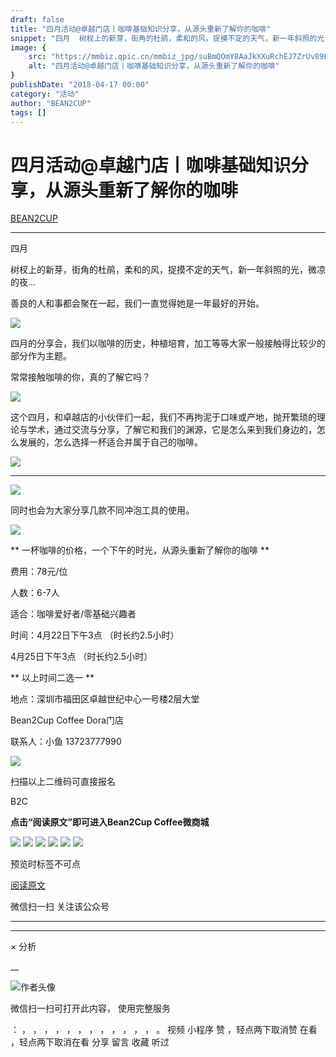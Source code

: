 ```yaml
---
draft: false
title: "四月活动@卓越门店丨咖啡基础知识分享，从源头重新了解你的咖啡"
snippet: "四月  树杈上的新芽，街角的杜鹃，柔和的风，捉摸不定的天气，新一年斜照的光，微凉的夜...善良的人和事都会聚在"
image: {
    src: "https://mmbiz.qpic.cn/mmbiz_jpg/suBmQOmY8AaJkXXuRchEJ7ZrUv89F4AK51eiblkrQwjGxJCmd7mNiaUXeJ6DzQ8NibvgycKohJSpCIJ3dnnMHrVbQ/640?wx_fmt=jpeg",
    alt: "四月活动@卓越门店丨咖啡基础知识分享，从源头重新了解你的咖啡"
}
publishDate: "2018-04-17 00:00"
category: "活动"
author: "BEAN2CUP"
tags: []
---
```


#  四月活动@卓越门店丨咖啡基础知识分享，从源头重新了解你的咖啡

[ BEAN2CUP ](javascript:void\(0\);)

__ _ _ _ _

四月

树杈上的新芽，街角的杜鹃，柔和的风，捉摸不定的天气，新一年斜照的光，微凉的夜...

善良的人和事都会聚在一起，我们一直觉得她是一年最好的开始。

![](https://mmbiz.qpic.cn/mmbiz_jpg/suBmQOmY8AaJkXXuRchEJ7ZrUv89F4AK51eiblkrQwjGxJCmd7mNiaUXeJ6DzQ8NibvgycKohJSpCIJ3dnnMHrVbQ/640?wx_fmt=jpeg)



四月的分享会，我们以咖啡的历史，种植培育，加工等等大家一般接触得比较少的部分作为主题。



常常接触咖啡的你，真的了解它吗？



![](https://mmbiz.qpic.cn/mmbiz_png/suBmQOmY8AaJkXXuRchEJ7ZrUv89F4AKeHBXtrClwNk1jZkMFWRYQ4KJDlLyoFkE3bytUayDzicNZevqpz4oesg/640?wx_fmt=png)



这个四月，和卓越店的小伙伴们一起，我们不再拘泥于口味或产地，抛开繁琐的理论与学术，通过交流与分享，了解它和我们的渊源，它是怎么来到我们身边的，怎么发展的，怎么选择一杯适合并属于自己的咖啡。



![](https://mmbiz.qpic.cn/mmbiz_jpg/suBmQOmY8AaJkXXuRchEJ7ZrUv89F4AKKSXSbhhzf8ic5CH9esKDWIrt0XsNBGAIFkK02kDIP17KRRRzgaUKknw/640?wx_fmt=jpeg)



** **

![](https://mmbiz.qpic.cn/mmbiz_png/suBmQOmY8AaJkXXuRchEJ7ZrUv89F4AKsGVA2Bk38libLa3knficMD0IdM8HQC4jNdDDvU5aaSfiapEhabwpJXFUA/640?wx_fmt=png)



同时也会为大家分享几款不同冲泡工具的使用。



![](https://mmbiz.qpic.cn/mmbiz_jpg/suBmQOmY8AaJkXXuRchEJ7ZrUv89F4AKk7GtIdZj5B4JqA0AOdyaD1wJMYjMKLuPUaJG9k7OK4icnO5zMPsSc3g/640?wx_fmt=jpeg)



** 一杯咖啡的价格，一个下午的时光，从源头重新了解你的咖啡  **

费用：78元/位

人数：6-7人

适合：咖啡爱好者/零基础兴趣者

时间：4月22日下午3点  （时长约2.5小时）

4月25日下午3点  （时长约2.5小时）

** 以上时间二选一  **

地点：深圳市福田区卓越世纪中心一号楼2层大堂

Bean2Cup Coffee Dora门店

联系人：小鱼 13723777990

![](https://mmbiz.qpic.cn/mmbiz_jpg/suBmQOmY8AaJkXXuRchEJ7ZrUv89F4AKdgC5ahGhH0vEV4HNljJqqVORibFmo6hGnpTgBSsCyic5d4RojSMaDayg/640?wx_fmt=jpeg)

扫描以上二维码可直接报名



B2C

**点击“阅读原文”即可进入Bean2Cup Coffee微商城**

![](http://mmbiz.qpic.cn/mmbiz/suBmQOmY8AagbP4rtH88e0icJrWeG81zXCwcrTnrjdJ6E3pmz4GVVP00gf69ObnAJYxiaIIhAlkbTWXLFqEwhZuw/640?)
![](https://mmbiz.qpic.cn/mmbiz_jpg/suBmQOmY8AYZia9koq6P0lHAlia5zm0gDFOFO6wic6eWic0aicVnxKCQPbkYgXEYSiazNEiaTU57xib6N1OkTNLHOX4ic0A/640?wx_fmt=jpeg)
![](https://mmbiz.qpic.cn/mmbiz_jpg/suBmQOmY8AYZia9koq6P0lHAlia5zm0gDFBwNDny8KMuAXBkoXgbFwwhXzibibiaOrt3icRnyibNFDticjMpiaZribxqUMsA/640?wx_fmt=jpeg)
![](https://mmbiz.qpic.cn/mmbiz_jpg/suBmQOmY8AbTZpsPqxRUhaQAOsTsnfccW3GAC0IicC5cyTkiadr0q676RjpzAZeN2LzTaNtxHM9P6PrCEms63MEQ/640?wx_fmt=jpeg)
![](https://mmbiz.qpic.cn/mmbiz_jpg/suBmQOmY8AaicNlrgrduRAvgkLcfQzQG4GYTcibZV1kjHmxOQQ1ylB50JQfOnTEFINmFRicrGicU8tUrzRiaDqaCDqw/640?wx_fmt=jpeg)
![](https://mmbiz.qpic.cn/mmbiz_jpg/suBmQOmY8AYZia9koq6P0lHAlia5zm0gDFRnWvicnHPgiaHmNd4m7KyfMrRzGT3wDcY31MHhWLoJTMPU2kAN6VFvpA/640?wx_fmt=jpeg)






预览时标签不可点

[ 阅读原文 ](javascript:;)

微信扫一扫
关注该公众号





****



****



×  分析

__

![作者头像](http://mmbiz.qpic.cn/mmbiz_png/suBmQOmY8AbXbPr4CAl9jiaLNibbdqLbGx5LRVt8vR1tZicY5LAvN86YgdaeYqSSnlWGticFJSdkayhl6MTYMGE0dw/0?wx_fmt=png)

微信扫一扫可打开此内容，
使用完整服务

：  ，  ，  ，  ，  ，  ，  ，  ，  ，  ，  ，  ，  。  视频  小程序  赞  ，轻点两下取消赞  在看  ，轻点两下取消在看
分享  留言  收藏  听过

